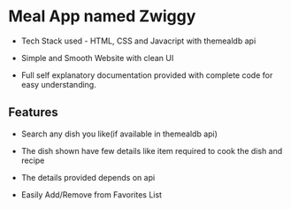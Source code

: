 # Meal App named Zwiggy 

- Tech Stack used - HTML, CSS and Javacript with themealdb api

- Simple and Smooth Website with clean UI

- Full self explanatory documentation provided with complete code for easy understanding.

## Features 

- Search any dish you like(if available in themealdb api)

- The dish shown have few details like item required to cook the dish and recipe

- The details provided depends on api 

- Easily Add/Remove from Favorites List
